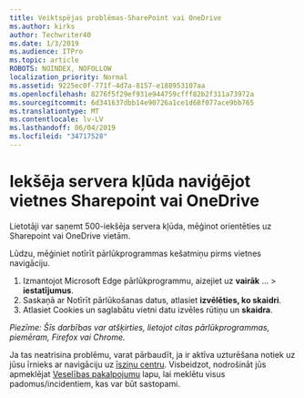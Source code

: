 ```yaml
---
title: Veiktspējas problēmas-SharePoint vai OneDrive
ms.author: kirks
author: Techwriter40
ms.date: 1/3/2019
ms.audience: ITPro
ms.topic: article
ROBOTS: NOINDEX, NOFOLLOW
localization_priority: Normal
ms.assetid: 9225ec0f-771f-4d7a-8157-e188953107aa
ms.openlocfilehash: 8276f5f29ef931e944759cfff82b2f311a73972a
ms.sourcegitcommit: 6d341637dbb14e90726a1ce1d68f077ace9bb765
ms.translationtype: MT
ms.contentlocale: lv-LV
ms.lasthandoff: 06/04/2019
ms.locfileid: "34717528"
---
```

# <a name="internal-server-error-when-navigating-to-sharepoint-or-onedrive-sites"></a>Iekšēja servera kļūda naviģējot vietnes Sharepoint vai OneDrive

<p><span style="mso-bidi-font-family: Calibri; mso-bidi-theme-font: minor-latin;">Lietotāji var saņemt 500-iekšēja servera kļūda, mēģinot orientēties uz Sharepoint vai OneDrive vietām.</span></p> <p><span style="mso-bidi-font-family: Calibri; mso-bidi-theme-font: minor-latin;">Lūdzu, mēģiniet notīrīt pārlūkprogrammas kešatmiņu pirms vietnes navigāciju.</span></p> <ol> <li><span style="mso-bidi-font-family: Calibri; mso-bidi-theme-font: minor-latin;">Izmantojot Microsoft Edge pārlūkprogrammu, aizejiet uz <strong>vairāk</strong> &hellip; &gt; <strong>iestatījumus</strong>.</span></li> <li><span style="mso-bidi-font-family: Calibri; mso-bidi-theme-font: minor-latin;">Saskaņā ar Notīrīt pārlūkošanas datus, atlasiet <strong>izvēlēties, ko skaidri</strong>.</span></li> <li><span style="mso-bidi-font-family: Calibri; mso-bidi-theme-font: minor-latin;">Atlasiet Cookies un saglabātu vietni datu izvēles rūtiņu un <strong>skaidra</strong>.</span></li> </ol> <p><em style="mso-bidi-font-style: normal;"><span style="mso-bidi-font-family: Calibri; mso-bidi-theme-font: minor-latin;">Piezīme: Šīs darbības var atšķirties, lietojot citas pārlūkprogrammas, piemēram, Firefox vai Chrome.</span></em></p> <p><span style="mso-bidi-font-family: Calibri; mso-bidi-theme-font: minor-latin;">Ja tas neatrisina problēmu, varat pārbaudīt, ja ir aktīva uzturēšana notiek uz jūsu īrnieks ar navigāciju uz <a href="https://portal.office.com/adminportal/home#/MessageCenter">īsziņu centru</a>. Visbeidzot, nodrošināt jūs apmeklējat <a href="https://portal.office.com/adminportal/home#/servicehealth">Veselības pakalpojumu</a> lapu, lai meklētu visus padomus/incidentiem, kas var būt sastopami.</span></p>


